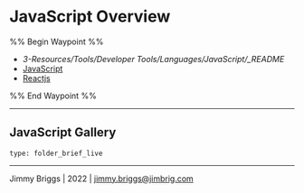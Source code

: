 # JavaScript Overview

%% Begin Waypoint %%

* *3-Resources/Tools/Developer Tools/Languages/JavaScript/_README*
* [JavaScript](../../../../../2-Areas/Code/Javascript/Javascript.md)
* [Reactjs](Reactjs.md)

%% End Waypoint %%

---

## JavaScript Gallery

````ccard
type: folder_brief_live
````

---

Jimmy Briggs | 2022 | <jimmy.briggs@jimbrig.com>
